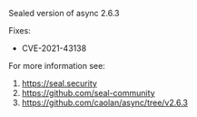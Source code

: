 Sealed version of async 2.6.3

Fixes:
- CVE-2021-43138

For more information see:
  1. https://seal.security
  2. https://github.com/seal-community
  3. https://github.com/caolan/async/tree/v2.6.3
